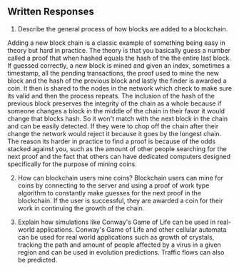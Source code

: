 ## Written Responses

1. Describe the general process of how blocks are added to a blockchain.

 Adding a new block chain is a classic example of something being easy in theory but hard in practice.
 The theory is that you basically guess a number called a proof that when hashed equals the hash of the the entire last block. If guessed correctly, a new block is mined and given an index, sometimes a timestamp, all the pending transactions, the proof used to mine the new block and the hash of the previous block and lastly the finder is awarded a coin. It then is shared to the nodes in the network which check to make sure its valid and then the process repeats. The inclusion of the hash of the previous block preserves the integrity of the chain as a whole because if someone changes a block in the middle of the chain in their favor it would change that blocks hash. So it won't match with the next block in the chain and can be easily detected. If they were to chop off the chain after their change the network would reject it because it goes by the longest chain. The reason its harder in practice to find a proof is because of the odds stacked against you, such as the amount of other people searching for the next proof and the fact that others can have dedicated computers designed specifically for the purpose of mining coins.

2. How can blockchain users mine coins?
    Blockchain users can mine for coins by connecting to the server and using a proof of work type algorithm to constantly make guesses for the next proof in the blockchain. If the user is successful, they are awarded a coin for their work in continuing the growth of the chain.

3. Explain how simulations like Conway's Game of Life can be used in real-world applications.
    Conway's Game of Life and other cellular automata can be used for real world applications such as growth of crystals, tracking the path and amount of people affected by a virus in a given region and can be used in evolution predictions. Traffic flows can also be predicted.